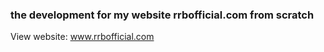 ### the development for my website rrbofficial.com from scratch

View website:   www.rrbofficial.com

